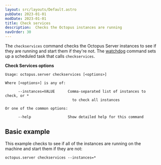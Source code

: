 ```yaml
---
layout: src/layouts/Default.astro
pubDate: 2023-01-01
modDate: 2023-01-01
title: Check services
description:  Checks the Octopus instances are running
navOrder: 30
---
```


The `checkservices` command checks the Octopus Server instances to see if they are running and start them if they're not.  The [watchdog](/docs/administration/managing-infrastructure/service-watchdog) command sets up a scheduled task that calls `checkservices`.

**Check Services options**

```
Usage: octopus.server checkservices [<options>]

Where [<options>] is any of:

      --instances=VALUE      Comma-separated list of instances to check, or *
                               to check all instances

Or one of the common options:

      --help                 Show detailed help for this command
```

## Basic example

This example checks to see if all of the instances are running on the machine and start them if they are not:

```
octopus.server checkservices --instances=*
```
